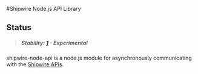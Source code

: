 #Shipwire Node.js API Library

## Status

> ##### Stability: [1](http://nodejs.org/api/documentation.html#documentation_stability_index) - Experimental

shipwire-node-api is a node.js module for asynchronously communicating with the
[Shipwire APIs](https://www.shipwire.com/w/developers/client-libraries/). 